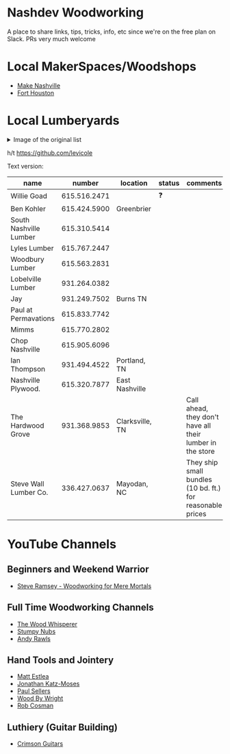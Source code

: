 # Nashdev Woodworking

A place to share links, tips, tricks, info, etc since we're on the free plan on
Slack. PRs very much welcome

# Local MakerSpaces/Woodshops

* [Make Nashville](http://makenashville.org)
* [Fort Houston](http://forthouston.com)

# Local Lumberyards

<details>
 <summary>Image of the original list</summary>
 <a target="_blank" rel="noopener noreferrer" href="https://user-images.githubusercontent.com/2006658/65913239-27455c00-e395-11e9-8ed4-5b6dc88dad50.png"><img src="https://user-images.githubusercontent.com/2006658/65913239-27455c00-e395-11e9-8ed4-5b6dc88dad50.png" alt="local lumber yards" style="max-width:100%;"></a>
</details>

h/t https://github.com/levicole

Text version:

| name                   | number       | location        | status     | comments   |
| ---                    | ---          | ---             | ---        | ---        |
| Willie Goad            | 615.516.2471 |                 | :question: |            |
| Ben Kohler             | 615.424.5900 | Greenbrier      |            |            |
| South Nashville Lumber | 615.310.5414 |                 |            |            |
| Lyles Lumber           | 615.767.2447 |                 |            |            |
| Woodbury Lumber        | 615.563.2831 |                 |            |            |
| Lobelville Lumber      | 931.264.0382 |                 |            |            |
| Jay                    | 931.249.7502 | Burns TN        |            |            |
| Paul at Permavations   | 615.833.7742 |                 |            |            |
| Mimms                  | 615.770.2802 |                 |            |            |
| Chop Nashville         | 615.905.6096 |                 |            |            |
| Ian Thompson           | 931.494.4522 | Portland, TN    |            |            |
| Nashville Plywood.     | 615.320.7877 | East Nashville  |            |            |
| The Hardwood Grove     | 931.368.9853 | Clarksville, TN |            | Call ahead, they don't have all their lumber in the store |
| Steve Wall Lumber Co.  | 336.427.0637 | Mayodan, NC     |            | They ship small bundles (10 bd. ft.) for reasonable prices |

# YouTube Channels

## Beginners and Weekend Warrior

* [Steve Ramsey - Woodworking for Mere Mortals](https://www.youtube.com/user/stevinmarin)

## Full Time Woodworking Channels

* [The Wood Whisperer](https://www.youtube.com/user/TheWoodWhisperer)
* [Stumpy Nubs](https://www.youtube.com/user/StumpyNubsWorkshop)
* [Andy Rawls](https://www.youtube.com/channel/UCBwNg2ZtfQAY4zvBbryDyAQ)

## Hand Tools and Jointery

* [Matt Estlea](https://www.youtube.com/channel/UCxWzA3ZlYEOLr1JkKH0ZMyg)
* [Jonathan Katz-Moses](https://www.youtube.com/channel/UCXBNF-A7QlYT3tT-B9N4ElA)
* [Paul Sellers](https://www.youtube.com/channel/UCc3EpWncNq5QL0QhwUNQb7w)
* [Wood By Wright](https://www.youtube.com/channel/UCbMtJOly6TpO5MQQnNwkCHg)
* [Rob Cosman](https://www.youtube.com/channel/UCqp8oXLR84eiryfhNXK-nTA)

## Luthiery (Guitar Building)

* [Crimson Guitars](https://www.youtube.com/user/CrimsonCustomGuitars)
